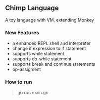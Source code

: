 ## Chimp Language
A toy language with VM, extending Monkey

### New Features
- a enhanced REPL shell and interpreter
- change if expression to if statement
- supports while statement
- supports do-while statement
- supports break and continue statements
- op-assigment

### How to run
> go run main.go

